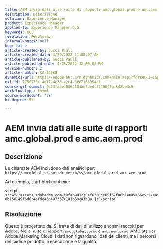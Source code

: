 ```yaml
---
title: AEM invia dati alle suite di rapporti amc.global.prod e amc.aem.prod
description: Descrizione
solution: Experience Manager
product: Experience Manager
applies-to: Experience Manager 6.5
keywords: KCS
resolution: Resolution
internal-notes: null
bug: false
article-created-by: Gucci Paull
article-created-date: 4/29/2022 11:08:07 AM
article-published-by: Gucci Paull
article-published-date: 4/29/2022 12:00:08 PM
version-number: 2
article-number: KA-16988
dynamics-url: https://adobe-ent.crm.dynamics.com/main.aspx?forceUCI=1&pagetype=entityrecord&etn=knowledgearticle&id=ca7ac9a4-acc7-ec11-a7b6-0022480a10ee
exl-id: 7750775f-4df7-4c38-a2c4-3e87166354a1
source-git-commit: 6a23faae10364181be7dedc2f408f2ad8d8be3c9
workflow-type: tm+mt
source-wordcount: '78'
ht-degree: 5%

---
```


# AEM invia dati alle suite di rapporti amc.global.prod e amc.aem.prod

## Descrizione



Le chiamate AEM includono dati analitici per: `https://amcglobal.sc.omtrdc.net/b/ss/amc.global.prod,amc.aem.prod`

Ad esempio, start.html contiene:

```
script src=“//assets.adobedtm.com/98fab992275ef6366cc65f57f86b1e895a66c912/satelliteLib-0b150149f6d6c4efde46c497357c181b39c43b0a.js”/script
```




## Risoluzione



Questo è progettato da. Si tratta di dati di utilizzo anonimi raccolti per Adobe. Nelle suite di rapporti `amc.global.prod` e `amc.aem.prod`. AMC sta per Adobe Marketing Cloud. I dati non riguardano i dati dei clienti, ma i percorsi del codice prodotto in esecuzione e la qualità.
